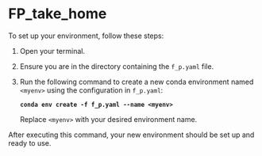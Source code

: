 # FP_take_home

To set up your environment, follow these steps:

1. Open your terminal.
2. Ensure you are in the directory containing the `f_p.yaml` file.
3. Run the following command to create a new conda environment named `<myenv>` using the configuration in `f_p.yaml`:

   **`conda env create -f f_p.yaml --name <myenv>`**

   Replace `<myenv>` with your desired environment name.

After executing this command, your new environment should be set up and ready to use.
